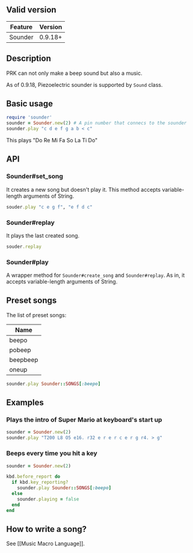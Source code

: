 ## Valid version

|Feature|Version|
|----|----|
|Sounder|0.9.18+|

## Description

PRK can not only make a beep sound but also a music.

As of 0.9.18, Piezoelectric sounder is supported by `Sound` class.

## Basic usage

```ruby
require 'sounder'
sounder = Sounder.new(2) # A pin number that connecs to the sounder
sounder.play "c d e f g a b < c"
```

This plays "Do Re Mi Fa So La Ti Do"

## API

### Sounder#set_song

It creates a new song but doesn't play it.
This method accepts variable-length arguments of String.

```ruby
souder.play "c e g f", "e f d c"
```

### Sounder#replay

It plays the last created song.

```ruby
souder.replay
```

### Sounder#play

A wrapper method for `Sounder#create_song` and `Sounder#replay`.
As in, it accepts variable-length arguments of String.

## Preset songs

The list of preset songs:

|Name|
|----|
|beepo|
|pobeep|
|beepbeep|
|oneup|

```ruby
sounder.play Sounder::SONGS[:beepo]
```

## Examples

### Plays the intro of Super Mario at keyboard's start up

```ruby
sounder = Sounder.new(2)
sounder.play "T200 L8 O5 e16. r32 e r e r c e r g r4. > g"
```

### Beeps every time you hit a key

```ruby
sounder = Sounder.new(2)

kbd.before_report do
  if kbd.key_reporting?
    sounder.play Sounder::SONGS[:beepo]
  else
    sounder.playing = false
  end
end
```

## How to write a song?

See [[Music Macro Language]].
